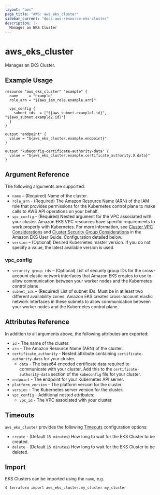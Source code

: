 ```yaml
---
layout: "aws"
page_title: "AWS: aws_eks_cluster"
sidebar_current: "docs-aws-resource-eks-cluster"
description: |-
  Manages an EKS Cluster
---
```


# aws_eks_cluster

Manages an EKS Cluster.

## Example Usage

```hcl
resource "aws_eks_cluster" "example" {
  name     = "example"
  role_arn = "${aws_iam_role.example.arn}"

  vpc_config {
    subnet_ids  = ["${aws_subnet.example1.id}", "${aws_subnet.example2.id}"]
  }
}

output "endpoint" {
  value = "${aws_eks_cluster.example.endpoint}"
}

output "kubeconfig-certificate-authority-data" {
  value = "${aws_eks_cluster.example.certificate_authority.0.data}"
}
```

## Argument Reference

The following arguments are supported:

* `name` – (Required) Name of the cluster.
* `role_arn` - (Required) The Amazon Resource Name (ARN) of the IAM role that provides permissions for the Kubernetes control plane to make calls to AWS API operations on your behalf.
* `vpc_config` - (Required) Nested argument for the VPC associated with your cluster. Amazon EKS VPC resources have specific requirements to work properly with Kubernetes. For more information, see [Cluster VPC Considerations](https://docs.aws.amazon.com/eks/latest/userguide/network_reqs.html) and [Cluster Security Group Considerations](https://docs.aws.amazon.com/eks/latest/userguide/sec-group-reqs.html) in the Amazon EKS User Guide. Configuration detailed below.
* `version` – (Optional) Desired Kubernetes master version. If you do not specify a value, the latest available version is used.

### vpc_config

* `security_group_ids` – (Optional) List of security group IDs for the cross-account elastic network interfaces that Amazon EKS creates to use to allow communication between your worker nodes and the Kubernetes control plane.
* `subnet_ids` – (Required) List of subnet IDs. Must be in at least two different availability zones. Amazon EKS creates cross-account elastic network interfaces in these subnets to allow communication between your worker nodes and the Kubernetes control plane.

## Attributes Reference

In addition to all arguments above, the following attributes are exported:

* `id` - The name of the cluster.
* `arn` - The Amazon Resource Name (ARN) of the cluster.
* `certificate_authority` - Nested attribute containing `certificate-authority-data` for your cluster.
  * `data` - The base64 encoded certificate data required to communicate with your cluster. Add this to the `certificate-authority-data` section of the `kubeconfig` file for your cluster.
* `endpoint` - The endpoint for your Kubernetes API server.
* `platform_version` - The platform version for the cluster.
* `version` - The Kubernetes server version for the cluster.
* `vpc_config` - Additional nested attributes:
  * `vpc_id` - The VPC associated with your cluster.

## Timeouts

`aws_eks_cluster` provides the following
[Timeouts](/docs/configuration/resources.html#timeouts) configuration options:

* `create` - (Default `15 minutes`) How long to wait for the EKS Cluster to be created.
* `delete` - (Default `15 minutes`) How long to wait for the EKS Cluster to be deleted.

## Import

EKS Clusters can be imported using the `name`, e.g.

```
$ terraform import aws_eks_cluster.my_cluster my_cluster
```
